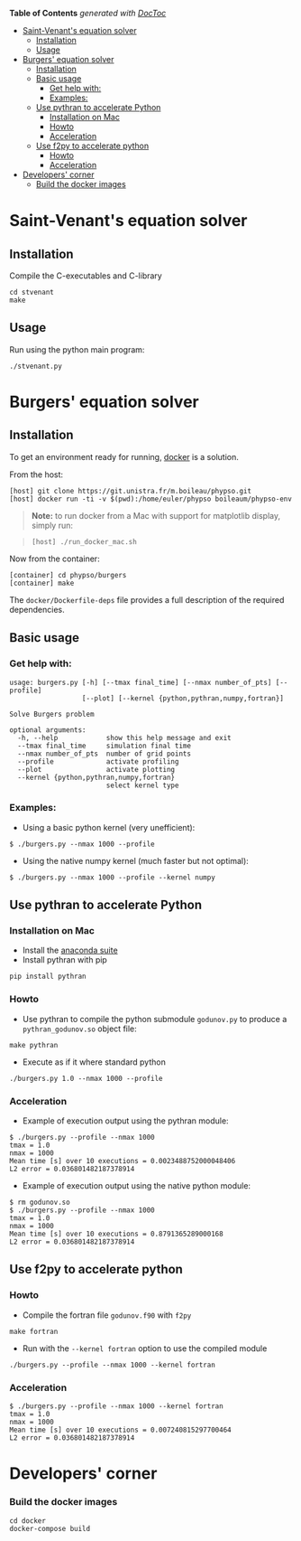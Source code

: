 <!-- START doctoc generated TOC please keep comment here to allow auto update -->
<!-- DON'T EDIT THIS SECTION, INSTEAD RE-RUN doctoc TO UPDATE -->
**Table of Contents**  *generated with [DocToc](https://github.com/thlorenz/doctoc)*

- [Saint-Venant's equation solver](#saint-venants-equation-solver)
  - [Installation](#installation)
  - [Usage](#usage)
- [Burgers' equation solver](#burgers-equation-solver)
  - [Installation](#installation-1)
  - [Basic usage](#basic-usage)
    - [Get help with:](#get-help-with)
    - [Examples:](#examples)
  - [Use pythran to accelerate Python](#use-pythran-to-accelerate-python)
    - [Installation on Mac](#installation-on-mac)
    - [Howto](#howto)
    - [Acceleration](#acceleration)
  - [Use f2py to accelerate python](#use-f2py-to-accelerate-python)
    - [Howto](#howto-1)
    - [Acceleration](#acceleration-1)
- [Developers' corner](#developers-corner)
    - [Build the docker images](#build-the-docker-images)

<!-- END doctoc generated TOC please keep comment here to allow auto update -->

# Saint-Venant's equation solver

## Installation

Compile the C-executables and C-library

```
cd stvenant
make
```

## Usage

Run using the python main program:

```
./stvenant.py
```



# Burgers' equation solver



## Installation 

To get an environment ready for running, [docker](https://www.docker.com/) is a solution.

From the host:

```
[host] git clone https://git.unistra.fr/m.boileau/phypso.git
[host] docker run -ti -v $(pwd):/home/euler/phypso boileaum/phypso-env
```

> **Note:** to run docker from a Mac with support for matplotlib display, simply run:

> ```
> [host] ./run_docker_mac.sh
> ```

Now from the container:

```
[container] cd phypso/burgers
[container] make
```

The `docker/Dockerfile-deps` file provides a full description of the required dependencies.

## Basic usage

### Get help with:

```
usage: burgers.py [-h] [--tmax final_time] [--nmax number_of_pts] [--profile]
                  [--plot] [--kernel {python,pythran,numpy,fortran}]

Solve Burgers problem

optional arguments:
  -h, --help            show this help message and exit
  --tmax final_time     simulation final time
  --nmax number_of_pts  number of grid points
  --profile             activate profiling
  --plot                activate plotting
  --kernel {python,pythran,numpy,fortran}
                        select kernel type
```

### Examples:

- Using a basic python kernel (very unefficient):

```
$ ./burgers.py --nmax 1000 --profile
```

- Using the native numpy kernel (much faster but not optimal):

```
$ ./burgers.py --nmax 1000 --profile --kernel numpy
```

## Use pythran to accelerate Python


### Installation on Mac

- Install the [anaconda suite](https://www.anaconda.com/download/#macos)
- Install pythran with pip

```
pip install pythran
```


### Howto

- Use pythran to compile the python submodule `godunov.py` to produce a `pythran_godunov.so` object file:

```
make pythran
```

- Execute as if it where standard python

``` 
./burgers.py 1.0 --nmax 1000 --profile
```

### Acceleration

- Example of execution output using the pythran module:

```
$ ./burgers.py --profile --nmax 1000
tmax = 1.0
nmax = 1000
Mean time [s] over 10 executions = 0.0023488752000048406
L2 error = 0.036801482187378914
```

- Example of execution output using the native python module:

```
$ rm godunov.so 
$ ./burgers.py --profile --nmax 1000
tmax = 1.0
nmax = 1000
Mean time [s] over 10 executions = 0.8791365289000168
L2 error = 0.036801482187378914
```

## Use f2py to accelerate python

### Howto

- Compile the fortran file `godunov.f90` with `f2py`

```
make fortran
```

- Run with the `--kernel fortran` option to use the compiled module

```
./burgers.py --profile --nmax 1000 --kernel fortran
```

### Acceleration

```
$ ./burgers.py --profile --nmax 1000 --kernel fortran
tmax = 1.0
nmax = 1000
Mean time [s] over 10 executions = 0.007240815297700464
L2 error = 0.036801482187378914
```

# Developers' corner


### Build the docker images

```
cd docker
docker-compose build
```

